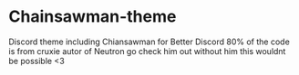# Chainsawman-theme
Discord theme including Chiansawman for Better Discord
80% of the code is from cruxie autor of Neutron go check him out without him this wouldnt be possible <3

